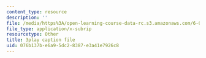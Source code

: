 ```yaml
---
content_type: resource
description: ''
file: /media/https%3A/open-learning-course-data-rc.s3.amazonaws.com/6-004-computation-structures-spring-2017/076b137be6a95dc28387e3a41e7926c8_QCo-RtfLzyc.vtt
file_type: application/x-subrip
resourcetype: Other
title: 3play caption file
uid: 076b137b-e6a9-5dc2-8387-e3a41e7926c8
---
```

